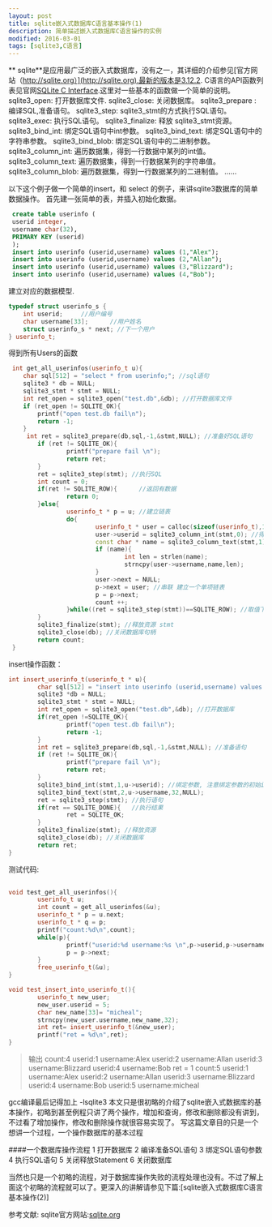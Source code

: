 ```yaml
---
layout: post
title: sqlite嵌入式数据库C语言基本操作(1)
description: 简单描述嵌入式数据库C语言操作的实例
modified: 2016-03-01
tags: [sqlite3,C语言]
---
```


** sqlite**是应用最广泛的嵌入式数据库，没有之一，其详细的介绍参见[官方网站（http://sqlite.org）](http://sqlite.org).最新的版本是3.12.2.
C语言的API函数列表见官网[SQLite C Interface](http://sqlite.org/c3ref/funclist.html).这里对一些基本的函数做一个简单的说明。
sqlite3_open:  打开数据库文件.
sqlite3_close: 关闭数据库。
sqlite3_prepare : 编译SQL,准备语句。
sqlite3_step: sqlite3_stmt的方式执行SQL语句。
sqlite3_exec: 执行SQL语句。
sqlite3_finalize: 释放 sqlite3_stmt资源。
sqlite3_bind_int: 绑定SQL语句中int参数。
sqlite3_bind_text: 绑定SQL语句中的字符串参数。
sqlite3_bind_blob: 绑定SQL语句中的二进制参数。
sqlite3_column_int: 遍历数据集，得到一行数据中某列的int值。
sqlite3_column_text: 遍历数据集，得到一行数据某列的字符串值。
sqlite3_column_blob: 遍历数据集，得到一行数据某列的二进制值。
......

以下这个例子做一个简单的insert，和 select 的例子，来讲sqlite3数据库的简单数据操作。
首先建一张简单的表，并插入初始化数据。
```SQL
 create table userinfo (
 userid integer,
 username char(32),
 PRIMARY KEY (userid)
 );
 insert into userinfo (userid,username) values (1,"Alex");
 insert into userinfo (userid,username) values (2,"Allan");
 insert into userinfo (userid,username) values (3,"Blizzard");
 insert into userinfo (userid,username) values (4,"Bob");
```

建立对应的数据模型.
```cpp
typedef struct userinfo_s {
	int userid;     //用户编号
    char username[33];		//用户姓名
    struct userinfo_s * next; //下一个用户
} userinfo_t;
```
得到所有Users的函数
```cpp
 int get_all_userinfos(userinfo_t u){
 	char sql[512] = "select * from userinfo;"; //sql语句
    sqlite3 * db = NULL;
    sqlite3_stmt * stmt = NULL;
    int ret_open = sqlite3_open("test.db",&db); //打开数据库文件
    if (ret_open != SQLITE_OK){
    	printf("open test.db fail\n");
        return -1;
    }
     int ret = sqlite3_prepare(db,sql,-1,&stmt,NULL); //准备好SQL语句
        if (ret != SQLITE_OK){
                printf("prepare fail \n");
                return ret;
        }
        ret = sqlite3_step(stmt); //执行SQL
        int count = 0;
        if(ret != SQLITE_ROW){		//返回有数据
                return 0;
        }else{
                userinfo_t * p = u; //建立链表
                do{
                        userinfo_t * user = calloc(sizeof(userinfo_t),1);
                        user->userid = sqlite3_column_int(stmt,0); //得到USerid   注意get的初始值为index为0
                        const char * name = sqlite3_column_text(stmt,1); //得到用户名
                        if (name){
                                int len = strlen(name);
                                strncpy(user->username,name,len);
                        }
                        user->next = NULL;
                        p->next = user; //串联 建立一个单项链表
                        p = p->next;
                        count ++;
                }while((ret = sqlite3_step(stmt))==SQLITE_ROW); //取值下一个
        }
        sqlite3_finalize(stmt); //释放资源 stmt
        sqlite3_close(db); //关闭数据库句柄
        return count;
 }
```

insert操作函数：
```cpp
int insert_userinfo_t(userinfo_t * u){
        char sql[512] = "insert into userinfo (userid,username) values (?,?)"; //插入数据库语句
        sqlite3 *db = NULL;
        sqlite3_stmt * stmt = NULL;
        int ret_open = sqlite3_open("test.db",&db); //打开数据库
        if(ret_open !=SQLITE_OK){
                printf("open test.db fail\n");
                return -1;
        }
        int ret = sqlite3_prepare(db,sql,-1,&stmt,NULL); //准备语句
        if (ret != SQLITE_OK){
                printf("prepare fail \n");
                return ret;
        }
        sqlite3_bind_int(stmt,1,u->userid); //绑定参数, 注意绑定参数的初始index值为1
        sqlite3_bind_text(stmt,2,u->username,32,NULL);
        ret = sqlite3_step(stmt); //执行语句
        if(ret == SQLITE_DONE){   //执行结果
                ret = SQLITE_OK;
        }
        sqlite3_finalize(stmt); //释放资源
        sqlite3_close(db); //关闭数据库
        return ret;
}
```
测试代码:
```cpp
	
void test_get_all_userinfos(){
        userinfo_t u;
        int count = get_all_userinfos(&u);
        userinfo_t * p = u.next;
        userinfo_t * q = p;
        printf("count:%d\n",count);
        while(p){
                printf("userid:%d username:%s \n",p->userid,p->username);
                p = p->next;
        }
        free_userinfo_t(&u);
}

void test_insert_into_userinfo_t(){
        userinfo_t new_user;
        new_user.userid = 5;
        char new_name[33]= "micheal";
        strncpy(new_user.username,new_name,32);
        int ret= insert_userinfo_t(&new_user);
        printf("ret = %d\n",ret);
}
```

>输出
count:4
userid:1 username:Alex 
userid:2 username:Allan 
userid:3 username:Blizzard 
userid:4 username:Bob
ret = 1
count:5
userid:1 username:Alex 
userid:2 username:Allan 
userid:3 username:Blizzard 
userid:4 username:Bob
userid:5 username:micheal

gcc编译最后记得加上 -lsqlite3
本文只是很初略的介绍了sqlite嵌入式数据库的基本操作，初略到甚至例程只讲了两个操作，增加和查询，修改和删除都没有讲到，不过看了增加操作，修改和删除操作就很容易实现了。
写这篇文章目的只是一个想讲一个过程，一个操作数据库的基本过程

####一个数据库操作流程
1 打开数据库
2 编译准备SQL语句
3 绑定SQL语句参数
4 执行SQL语句
5 关闭释放Statement
6 关闭数据库

当然也只是一个初略的流程，对于数据库操作失败的流程处理也没有。不过了解上面这个初略的流程就可以了。更深入的讲解请参见下篇:[sqlite嵌入式数据库C语言基本操作(2)]

参考文献:
sqlite官方网站:[sqlite.org](http://sqlite.org)















